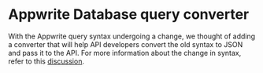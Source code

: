 # Appwrite Database query converter
With the Appwrite query syntax undergoing a change, we thought of adding a converter that will help API developers convert the old syntax to JSON and pass it to the API. 
For more information about the change in syntax, refer to this [discussion](https://github.com/appwrite/appwrite/discussions/7197).
